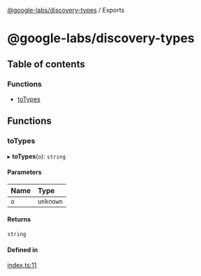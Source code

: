 [@google-labs/discovery-types](README.md) / Exports

# @google-labs/discovery-types

## Table of contents

### Functions

- [toTypes](modules.md#totypes)

## Functions

### toTypes

▸ **toTypes**(`o`): `string`

#### Parameters

| Name | Type      |
| :--- | :-------- |
| `o`  | `unknown` |

#### Returns

`string`

#### Defined in

[index.ts:11](https://github.com/breadboard-ai/breadboard/blob/99919d5/seeds/discovery-types/src/index.ts#L11)
